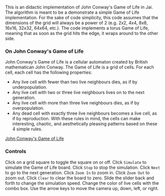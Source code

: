This is an didactic implementation of John Conway's Game of Life in Jai. The algorithm is meant to be a demonstrate a simple Game of Life implementation. For the sake of code simplicity, this code assumes that the dimensions of the grid will always be a power of 2 (e.g. 2x2, 4x4, 8x8, 16x16, 32x32, 64x64, etc.). The code implements a torus Game of Life, meaning that as soon as the grid hits the edge, it wraps around to the other side. 

### On John Conway's Game of Life
John Conway's Game of Life is a cellular automaton created by British mathematican John Conway. The Game of Life is a grid of cells. For each cell, each cell has the following properties:
* Any live cell with fewer than two live neighbours dies, as if by underpopulation.
* Any live cell with two or three live neighbours lives on to the next generation.
* Any live cell with more than three live neighbours dies, as if by overpopulation.
* Any dead cell with exactly three live neighbours becomes a live cell, as if by reproduction.
With these rules in mind, the cells can make interesting, chaotic, and aesthetically pleasing patterns based on these 4 simple rules.

[John Conway's Game of Life](https://en.wikipedia.org/wiki/Conway%27s_Game_of_Life)

### Controls
Click on a grid square to toggle the square on or off.
Click `Simulate` to simulate the Game of Life board. Click `Stop` to stop the simulation.
Click `Next` to go to the next generation.
Click `Zoom In` to zoom in.
Click `Zoom Out` to zoom out.
Click `Clear` to clear the board to zero.
Slide the slider back and forth to change the simulation speed.
Change the color of live cells with the combo box.
Use the arrow keys to move the camera up, down, left, or right.
